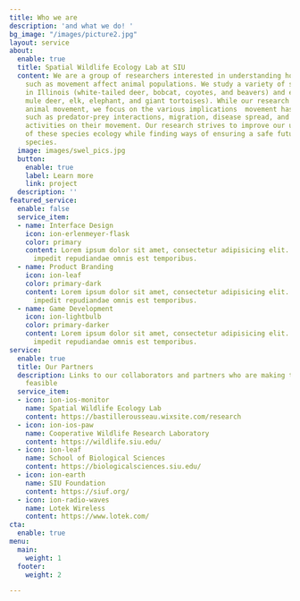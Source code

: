 ```yaml
---
title: Who we are
description: 'and what we do! '
bg_image: "/images/picture2.jpg"
layout: service
about:
  enable: true
  title: Spatial Wildlife Ecology Lab at SIU
  content: We are a group of researchers interested in understanding how behaviors
    such as movement affect animal populations. We study a variety of species found
    in Illinois (white-tailed deer, bobcat, coyotes, and beavers) and elsewhere (caribou,
    mule deer, elk, elephant, and giant tortoises). While our research centered around
    animal movement, we focus on the various implications  movement has on animal
    such as predator-prey interactions, migration, disease spread, and impact of human
    activities on their movement. Our research strives to improve our understanding
    of these species ecology while finding ways of ensuring a safe future for these
    species.
  image: images/swel_pics.jpg
  button:
    enable: true
    label: Learn more
    link: project
  description: ''
featured_service:
  enable: false
  service_item:
  - name: Interface Design
    icon: ion-erlenmeyer-flask
    color: primary
    content: Lorem ipsum dolor sit amet, consectetur adipisicing elit. Saepe enim
      impedit repudiandae omnis est temporibus.
  - name: Product Branding
    icon: ion-leaf
    color: primary-dark
    content: Lorem ipsum dolor sit amet, consectetur adipisicing elit. Saepe enim
      impedit repudiandae omnis est temporibus.
  - name: Game Development
    icon: ion-lightbulb
    color: primary-darker
    content: Lorem ipsum dolor sit amet, consectetur adipisicing elit. Saepe enim
      impedit repudiandae omnis est temporibus.
service:
  enable: true
  title: Our Partners
  description: Links to our collaborators and partners who are making this project
    feasible
  service_item:
  - icon: ion-ios-monitor
    name: Spatial Wildlife Ecology Lab
    content: https://bastillerousseau.wixsite.com/research
  - icon: ion-ios-paw
    name: Cooperative Wildlife Research Laboratory
    content: https://wildlife.siu.edu/
  - icon: ion-leaf
    name: School of Biological Sciences
    content: https://biologicalsciences.siu.edu/
  - icon: ion-earth
    name: SIU Foundation
    content: https://siuf.org/
  - icon: ion-radio-waves
    name: Lotek Wireless
    content: https://www.lotek.com/
cta:
  enable: true
menu:
  main:
    weight: 1
  footer:
    weight: 2

---
```

